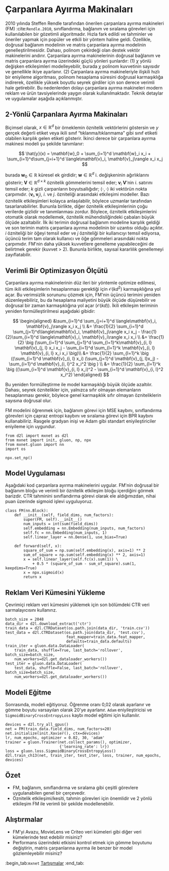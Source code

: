 # Çarpanlara Ayırma Makinaları

2010 yılında Steffen Rendle tarafından önerilen çarpanlara ayırma makineleri (FM) :cite:`Rendle.2010`, sınıflandırma, bağlanım ve sıralama görevleri için kullanılabilen bir gözetimli algoritmadır. Hızla fark edildi ve tahminler ve öneriler yapmak için popüler ve etkili bir yöntem haline geldi. Özellikle, doğrusal bağlanım modelinin ve matris çarpanlara ayırma modelinin genelleştirilmesidir. Dahası, polinom çekirdeği olan destek vektör makinelerini andırır. Çarpanlara ayırma makinelerinin doğrusal bağlanım ve matris çarpanlara ayırma üzerindeki güçlü yönleri şunlardır: (1) $\chi$ yönlü değişken etkileşimleri modelleyebilir, burada $\chi$ polinom kuvvetinin sayısıdır ve genellikle ikiye ayarlanır. (2) Çarpanlara ayırma makineleriyle ilişkili hızlı bir eniyileme algoritması, polinom hesaplama süresini doğrusal karmaşıklığa indirerek, özellikle yüksek boyutlu seyrek girdiler için son derece verimli hale getirebilir. Bu nedenlerden dolayı çarpanlara ayırma makineleri modern reklam ve ürün tavsiyelerinde yaygın olarak kullanılmaktadır. Teknik detaylar ve uygulamalar aşağıda açıklanmıştır. 

## 2-Yönlü Çarpanlara Ayırma Makinaları

Biçimsel olarak, $x \in \mathbb{R}^d$ bir örneklemin öznitelik vektörlerini göstersin ve $y$ gerçek değerli etiket veya ikili sınıf “tıklanma/tıklanmama” gibi sınıf etiketi olabilen karşılık gelen etiketi gösterir. İkinci derece bir çarpanlara ayırma makinesi modeli şu şekilde tanımlanır: 

$$
\hat{y}(x) = \mathbf{w}_0 + \sum_{i=1}^d \mathbf{w}_i x_i + \sum_{i=1}^d\sum_{j=i+1}^d \langle\mathbf{v}_i, \mathbf{v}_j\rangle x_i x_j
$$

burada $\mathbf{w}_0 \in \mathbb{R}$ küresel ek girdidir; $\mathbf{w} \in \mathbb{R}^d$ i. değişkeninin ağırlıklarını gösterir; $\mathbf{V} \in \mathbb{R}^{d\times k}$ öznitelik gömmelerini temsil eder; $\mathbf{v}_i$ $\mathbf{V}$'nin $i.$ satırını temsil eder; $k$ gizli çarpanların boyutsallığıdır; $\langle\cdot, \cdot \rangle$ iki vektörün nokta çarpımıdır. $\langle \mathbf{v}_i, \mathbf{v}_j \rangle$, $i.$ ve $j.$ özniteliği arasındaki etkileşimi modeller. Bazı öznitelik etkileşimleri kolayca anlaşılabilir, böylece uzmanlar tarafından tasarlanabilirler. Bununla birlikte, diğer öznitelik etkileşimlerinin çoğu verilerde gizlidir ve tanımlanması zordur. Böylece, öznitelik etkileşimlerini otomatik olarak modellemek, öznitelik mühendisliğindeki çabaları büyük ölçüde azaltabilir. İlk iki terimin doğrusal bağlanım modeline karşılık geldiği ve son terimin matris çarpanlara ayırma modelinin bir uzantısı olduğu açıktır. $i$ özniteliği bir öğeyi temsil eder ve $j$ özniteliği bir kullanıcıyı temsil ediyorsa, üçüncü terim tam olarak kullanıcı ve öğe gömmeleri arasındaki nokta çarpımıdır. FM'nin daha yüksek kuvvetlere genelleme yapabileceğini de belirtmek gerekir (kuvvet > 2). Bununla birlikte, sayısal kararlılık genellemeyi zayıflatabilir. 

## Verimli Bir Optimizasyon Ölçütü

Çarpanlara ayırma makinelerinin düz ileri bir yöntemle optimize edilmesi, tüm ikili etkileşimlerin hesaplanması gerektiği için $\mathcal{O}(kd^2)$ karmaşıklığına yol açar. Bu verimsizlik sorununu çözmek için, FM'nin üçüncü terimini yeniden düzenleyebiliriz, bu da hesaplama maliyetini büyük ölçüde düşürebilir ve doğrusal bir zaman karmaşıklığına yol açar ($\mathcal{O}(kd)$). İkili etkileşim teriminin yeniden formülleştirilmesi aşağıdaki gibidir: 

$$
\begin{aligned}
&\sum_{i=1}^d \sum_{j=i+1}^d \langle\mathbf{v}_i, \mathbf{v}_j\rangle x_i x_j \\
 &= \frac{1}{2} \sum_{i=1}^d \sum_{j=1}^d\langle\mathbf{v}_i, \mathbf{v}_j\rangle x_i x_j - \frac{1}{2}\sum_{i=1}^d \langle\mathbf{v}_i, \mathbf{v}_i\rangle x_i x_i \\
 &= \frac{1}{2} \big (\sum_{i=1}^d \sum_{j=1}^d \sum_{l=1}^k\mathbf{v}_{i, l} \mathbf{v}_{j, l} x_i x_j - \sum_{i=1}^d \sum_{l=1}^k \mathbf{v}_{i, l} \mathbf{v}_{i, l} x_i x_i \big)\\
 &=  \frac{1}{2} \sum_{l=1}^k \big ((\sum_{i=1}^d \mathbf{v}_{i, l} x_i) (\sum_{j=1}^d \mathbf{v}_{j, l}x_j) - \sum_{i=1}^d \mathbf{v}_{i, l}^2 x_i^2 \big ) \\
 &= \frac{1}{2} \sum_{l=1}^k \big ((\sum_{i=1}^d \mathbf{v}_{i, l} x_i)^2 - \sum_{i=1}^d \mathbf{v}_{i, l}^2 x_i^2)
 \end{aligned}
$$

Bu yeniden formülleştirme ile model karmaşıklığı büyük ölçüde azaltılır. Dahası, seyrek öznitelikler için, yalnızca sıfır olmayan elemanların hesaplanması gerekir, böylece genel karmaşıklık sıfır olmayan özniteliklerin sayısına doğrusal olur. 

FM modelini öğrenmek için, bağlanım görevi için MSE kaybını, sınıflandırma görevleri için çapraz entropi kaybını ve sıralama görevi için BPR kaybını kullanabiliriz. Rasgele gradyan inişi ve Adam gibi standart eniyileştiriciler eniyileme için uygundur.

```{.python .input  n=2}
from d2l import mxnet as d2l
from mxnet import init, gluon, np, npx
from mxnet.gluon import nn
import os

npx.set_np()
```

## Model Uygulaması 
Aşağıdaki kod çarpanlara ayırma makinelerini uygular. FM'nin doğrusal bir bağlanım bloğu ve verimli bir öznitelik etkileşim bloğu içerdiğini görmek barizdir. CTR tahminini sınıflandırma görevi olarak ele aldığımızdan, nihai puan üzerinde sigmoid işlevi uyguluyoruz.

```{.python .input  n=2}
class FM(nn.Block):
    def __init__(self, field_dims, num_factors):
        super(FM, self).__init__()
        num_inputs = int(sum(field_dims))
        self.embedding = nn.Embedding(num_inputs, num_factors)
        self.fc = nn.Embedding(num_inputs, 1)
        self.linear_layer = nn.Dense(1, use_bias=True)

    def forward(self, x):
        square_of_sum = np.sum(self.embedding(x), axis=1) ** 2
        sum_of_square = np.sum(self.embedding(x) ** 2, axis=1)
        x = self.linear_layer(self.fc(x).sum(1)) \
            + 0.5 * (square_of_sum - sum_of_square).sum(1, keepdims=True)
        x = npx.sigmoid(x)
        return x
```

## Reklam Veri Kümesini Yükleme 
Çevrimiçi reklam veri kümesini yüklemek için son bölümdeki CTR veri sarmalayıcısını kullanırız.

```{.python .input  n=3}
batch_size = 2048
data_dir = d2l.download_extract('ctr')
train_data = d2l.CTRDataset(os.path.join(data_dir, 'train.csv'))
test_data = d2l.CTRDataset(os.path.join(data_dir, 'test.csv'),
                           feat_mapper=train_data.feat_mapper,
                           defaults=train_data.defaults)
train_iter = gluon.data.DataLoader(
    train_data, shuffle=True, last_batch='rollover', batch_size=batch_size,
    num_workers=d2l.get_dataloader_workers())
test_iter = gluon.data.DataLoader(
    test_data, shuffle=False, last_batch='rollover', batch_size=batch_size,
    num_workers=d2l.get_dataloader_workers())
```

## Modeli Eğitme
Sonrasında, modeli eğitiyoruz. Öğrenme oranı 0,02 olarak ayarlanır ve gömme boyutu varsayılan olarak 20'ye ayarlanır. `Adam` eniyileştiricisi ve `SigmoidBinaryCrossEntropyLoss` kaybı model eğitimi için kullanılır.

```{.python .input  n=5}
devices = d2l.try_all_gpus()
net = FM(train_data.field_dims, num_factors=20)
net.initialize(init.Xavier(), ctx=devices)
lr, num_epochs, optimizer = 0.02, 30, 'adam'
trainer = gluon.Trainer(net.collect_params(), optimizer,
                        {'learning_rate': lr})
loss = gluon.loss.SigmoidBinaryCrossEntropyLoss()
d2l.train_ch13(net, train_iter, test_iter, loss, trainer, num_epochs, devices)
```

## Özet

* FM, bağlanım, sınıflandırma ve sıralama gibi çeşitli görevlere uygulanabilen genel bir çerçevedir.
* Öznitelik etkileşimi/kesiti, tahmin görevleri için önemlidir ve 2 yönlü etkileşim FM ile verimli bir şekilde modellenebilir.

## Alıştırmalar

* FM'yi Avazu, MovieLens ve Criteo veri kümeleri gibi diğer veri kümelerinde test edebilir misiniz?
* Performans üzerindeki etkisini kontrol etmek için gömme boyutunu değiştirin, matris çarpanlarına ayırma ile benzer bir model gözlemleyebilir misiniz?

:begin_tab:`mxnet`
[Tartışmalar](https://discuss.d2l.ai/t/406)
:end_tab:
